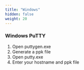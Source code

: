 ```yaml
---
title: "Windows"
hidden: false
weight: 20
---
```


### Windows PuTTY
1. Open puttygen.exe
2. Generate a ppk file
3. Open putty.exe
4. Enter your hostname and ppk file

